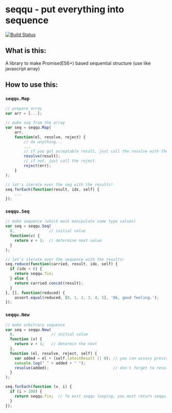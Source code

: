 # seqqu - put everything into sequence

[![Build Status](https://travis-ci.org/mk2/seqqu.svg)](https://travis-ci.org/mk2/seqqu)

## What is this:
A library to make Promise(ES6+) based sequential structure (use like javascript array)

## How to use this:

### `seqqu.Map`
```js
// prepare array
var arr = [...];

// make seq from the array
var seq = seqqu.Map(
    arr,
    function(el, resolve, reject) {
        // do anything...
        ...
        // if you got acceptable result, just call the resolve with the result.
        resolve(result);
        // if not, just call the reject.
        reject(err);
    }
);

// let's iterate over the seq with the results!
seq.forEach(function(result, idx, self) {
    ...
});
```

### `seqqu.Seq`
```js
// make sequence (which must manipulate same type values)
var seq = seqqu.Seq(
  0,               // initial value
  function(v) {
    return v + 1;  // determine next value
  }
);

// let's iterate over the sequence with the results!
seq.reduce(function(carried, result, idx, self) {
  if (idx < 6) {
    return seqqu.fin;
  } else {
    return carried.concat(result);
  }
}, [], function(reduced) {
    assert.equal(reduced, [0, 1, 2, 3, 4, 5], 'Ok, good feeling.');
});
```

### `seqqu.New`
```js
// make arbitrary sequence
var seq = seqqu.New(
  0,                // initial value
  function (v) {
    return v + 1;   // determin the next
  },
  function (el, resolve, reject, self) {
    var added = el + (self.latestResult || 0); // you can access previous value via self.latestResult
    console.log(" " + added + " ");
    resolve(added);                            // don't forget to resolving promise
  }
);

seq.forEach(function (v, i) {
  if (i > 100) {
    return seqqu.fin;  // To exit seqqu looping, you must return seqqu.fin
  }
});
```
